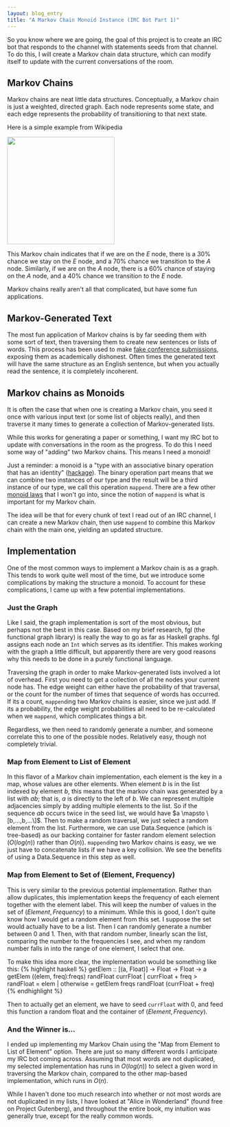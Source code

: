 ```yaml
---
layout: blog_entry
title: "A Markov Chain Monoid Instance (IRC Bot Part 1)"
---
```


So you know where we are going, the goal of this project is to create an IRC
bot that responds to the channel with statements seeds from that channel.  To
do this, I will create a Markov chain data structure, which can modify itself
to update with the current conversations of the room.

## Markov Chains
Markov chains are neat little data structures.  Conceptually, a Markov chain
is just a weighted, directed graph.  Each node represents some state, and each
edge represents the probability of transitioning to that next state.

Here is a simple example from Wikipedia

<img src="http://upload.wikimedia.org/wikipedia/commons/2/2b/Markovkate_01.svg"
     width="250px" />

This Markov chain indicates that if we are on the $E$ node, there is a $30\%$
chance we stay on the $E$ node, and a $70\%$ chance we transition to the $A$
node. Similarly, if we are on the $A$ node, there is a $60\%$ chance of staying
on the $A$ node, and a $40\%$ chance we transition to the $E$ node.

Markov chains really aren't all that complicated, but have some fun
applications.

## Markov-Generated Text

The most fun application of Markov chains is by far seeding them with some sort
of text, then traversing them to create new sentences or lists of words.
This process has been used to make [fake conference submissions](1),
exposing them as academically dishonest.  Often times the generated text will
have the same structure as an English sentence, but when you actually read the
sentence, it is completely incoherent.

## Markov chains as Monoids

It is often the case that when one is creating a Markov chain, you seed it once
with various input text (or some list of objects really), and then traverse it
many times to generate a collection of Markov-generated lists.

While this works for generating a paper or something, I want my IRC bot to
update with conversations in the room as the progress.  To do this I need some
way of "adding" two Markov chains.  This means I need a monoid!

Just a reminder: a monoid is a "type with an associative binary operation that
has an identity" ([hackage](2)). The binary operation part means that we can
combine two instances of our type and the result will be a third instance of
our type, we call this operation `mappend`.
There are a few other [monoid laws](3) that I won't go into, since the notion
of `mappend` is what is important for my Markov chain.

The idea will be that for every chunk of text I read out of an IRC channel,
I can create a new Markov chain, then use `mappend` to combine this Markov
chain with the main one, yielding an updated structure.

## Implementation

One of the most common ways to implement a Markov chain is as a graph. This
tends to work quite well most of the time, but we introduce some complications
by making the structure a monoid.  To account for these complications, I came
up with a few potential implementations.

### Just the Graph

Like I said, the graph implementation is sort of the most obvious, but perhaps
not the best in this case.  Based on my brief research, fgl (the functional
graph library) is really the way to go as far as Haskell graphs.
fgl assigns each node an `Int` which serves as its identifier.  This makes
working with the graph a little difficult, but apparently there are very good
reasons why this needs to be done in a purely functional language.

Traversing the graph in order
to make Markov-generated lists involved a lot of overhead.
First you need to
get a collection of all the nodes your current node has.  The edge weight can
either have the probability of that traversal, or the count for the number of
times that sequence of words has occurred.  If its a count, `mappend`ing two
Markov chains is easier, since we just add.  If its a probability, the edge
weight probabilities all need to be re-calculated when we `mappend`,
which complicates things a bit.

Regardless, we then need to randomly generate a number, and someone correlate
this to one of the possible nodes.  Relatively easy, though not completely
trivial.

### Map from Element to List of Element

In this flavor of a Markov chain implementation, each element is the key in
a map, whose values are other elements.  When element $b$ is in the list
indexed by element $b$, this means that the markov chain was generated by
a list with $ab$; that is, $a$ is directly to the left of $b$.  We can
represent multiple adjacencies simply by adding multiple elements to the list.
So if the sequence $ab$ occurs twice in the seed list, we would have
$a \mapsto \[b,...,b,...\]$.  Then to make a random traversal, we just select
a random element from the list.  Furthermore, we can use Data.Sequence (which
is tree-based) as our
backing container for faster random element selection ($O(log(n))$ rather than
$O(n)$). `mappend`ing two Markov chains is easy, we we just have to concatenate
lists if we have a key collision.  We see the benefits of using a Data.Sequence
in this step as well.

### Map from Element to Set of (Element, Frequency)

This is very similar to the previous potential implementation.  Rather than
allow duplicates, this implementation keeps the frequency of each element
together with the element label. This will keep the number of values in the set
of $(Element, Frequency)$ to a minimum.  While this is good, I don't quite know
how I would get a random element from this set.  I suppose the set would
actually have to be a list.  Then I can randomly generate a number between
0 and 1.  Then, with that random number, linearly scan the list, comparing the
number to the frequencies I see, and when my random number falls in into the
range of one element, I select that one.

To make this idea more clear, the implementation would be something like this:
{% highlight haskell %}
getElem :: [(a, Float)] -> Float -> Float -> a
getElem ((elem, freq):freqs) randFloat currFloat
  | currFloat + freq > randFloat = elem
  | otherwise = getElem freqs randFloat (currFloat + freq)
{% endhighlight %}

Then to actually get an element, we have to seed `currFloat` with 0, and feed
this function a random float and the container of $(Element, Frequency)$.

### And the Winner is...

I ended up implementing my Markov Chain using the "Map from Element to List of
Element" option.  There are just so many different words I anticipate my IRC
bot coming across.  Assuming that most words are not duplicated, my selected
implementation has runs in $O(log(n))$ to select a given word in traversing the
Markov chain, compared to the other map-based implementation, which runs in
$O(n)$.

While I haven't done too much research into whether or not most words are not
duplicated in my lists, I have looked at "Alice in Wonderland" (found free on
Project Gutenberg), and throughout the entire book, my intuition was generally
true, except for the really common words.

[1]: http://www.theguardian.com/technology/shortcuts/2014/feb/26/how-computer-generated-fake-papers-flooding-academia
[2]: http://hackage.haskell.org/package/base-4.6.0.1/docs/Data-Monoid.html
[3]: http://en.wikibooks.org/wiki/Haskell/Monoids#Haskell_definition_and_laws

